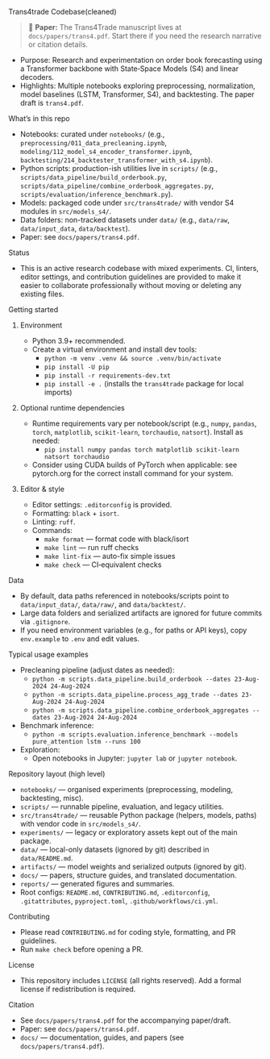 Trans4trade Codebase(cleaned)

> 📄 **Paper:** The Trans4Trade manuscript lives at `docs/papers/trans4.pdf`. Start there if you need the research narrative or citation details.

- Purpose: Research and experimentation on order book forecasting using a Transformer backbone with State‑Space Models (S4) and linear decoders.
- Highlights: Multiple notebooks exploring preprocessing, normalization, model baselines (LSTM, Transformer, S4), and backtesting. The paper draft is `trans4.pdf`.

What’s in this repo
- Notebooks: curated under `notebooks/` (e.g., `preprocessing/011_data_precleaning.ipynb`, `modeling/112_model_s4_encoder_transformer.ipynb`, `backtesting/214_backtester_transformer_with_s4.ipynb`).
- Python scripts: production-ish utilities live in `scripts/` (e.g., `scripts/data_pipeline/build_orderbook.py`, `scripts/data_pipeline/combine_orderbook_aggregates.py`, `scripts/evaluation/inference_benchmark.py`).
- Models: packaged code under `src/trans4trade/` with vendor S4 modules in `src/models_s4/`.
- Data folders: non-tracked datasets under `data/` (e.g., `data/raw`, `data/input_data`, `data/backtest`).
- Paper: see `docs/papers/trans4.pdf`.

Status
- This is an active research codebase with mixed experiments. CI, linters, editor settings, and contribution guidelines are provided to make it easier to collaborate professionally without moving or deleting any existing files.

Getting started
1) Environment
   - Python 3.9+ recommended.
   - Create a virtual environment and install dev tools:
     - `python -m venv .venv && source .venv/bin/activate`
     - `pip install -U pip`
     - `pip install -r requirements-dev.txt`
     - `pip install -e .` (installs the `trans4trade` package for local imports)

2) Optional runtime dependencies
   - Runtime requirements vary per notebook/script (e.g., `numpy`, `pandas`, `torch`, `matplotlib`, `scikit-learn`, `torchaudio`, `natsort`). Install as needed:
     - `pip install numpy pandas torch matplotlib scikit-learn natsort torchaudio`
   - Consider using CUDA builds of PyTorch when applicable: see pytorch.org for the correct install command for your system.

3) Editor & style
   - Editor settings: `.editorconfig` is provided.
   - Formatting: `black` + `isort`.
   - Linting: `ruff`.
   - Commands:
     - `make format` — format code with black/isort
     - `make lint` — run ruff checks
     - `make lint-fix` — auto-fix simple issues
     - `make check` — CI‑equivalent checks

Data
- By default, data paths referenced in notebooks/scripts point to `data/input_data/`, `data/raw/`, and `data/backtest/`.
- Large data folders and serialized artifacts are ignored for future commits via `.gitignore`.
- If you need environment variables (e.g., for paths or API keys), copy `env.example` to `.env` and edit values.

Typical usage examples
- Precleaning pipeline (adjust dates as needed):
  - `python -m scripts.data_pipeline.build_orderbook --dates 23-Aug-2024 24-Aug-2024`
  - `python -m scripts.data_pipeline.process_agg_trade --dates 23-Aug-2024 24-Aug-2024`
  - `python -m scripts.data_pipeline.combine_orderbook_aggregates --dates 23-Aug-2024 24-Aug-2024`
- Benchmark inference:
  - `python -m scripts.evaluation.inference_benchmark --models pure_attention lstm --runs 100`
- Exploration:
  - Open notebooks in Jupyter: `jupyter lab` or `jupyter notebook`.

Repository layout (high level)
- `notebooks/` — organised experiments (preprocessing, modeling, backtesting, misc).
- `scripts/` — runnable pipeline, evaluation, and legacy utilities.
- `src/trans4trade/` — reusable Python package (helpers, models, paths) with vendor code in `src/models_s4/`.
- `experiments/` — legacy or exploratory assets kept out of the main package.
- `data/` — local-only datasets (ignored by git) described in `data/README.md`.
- `artifacts/` — model weights and serialized outputs (ignored by git).
- `docs/` — papers, structure guides, and translated documentation.
- `reports/` — generated figures and summaries.
- Root configs: `README.md`, `CONTRIBUTING.md`, `.editorconfig`, `.gitattributes`, `pyproject.toml`, `.github/workflows/ci.yml`.

Contributing
- Please read `CONTRIBUTING.md` for coding style, formatting, and PR guidelines.
- Run `make check` before opening a PR.

License
- This repository includes `LICENSE` (all rights reserved). Add a formal license if redistribution is required.

Citation
- See `docs/papers/trans4.pdf` for the accompanying paper/draft.
- Paper: see `docs/papers/trans4.pdf`.
- `docs/` — documentation, guides, and papers (see `docs/papers/trans4.pdf`).
